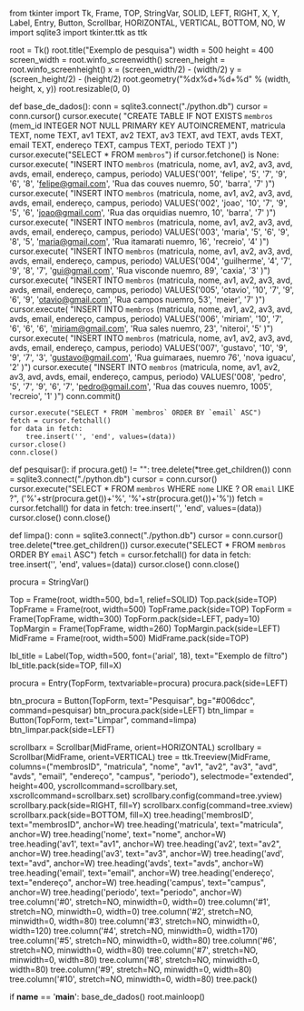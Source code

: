 
from tkinter import Tk, Frame, TOP, StringVar, SOLID, LEFT, RIGHT, X, Y, Label, Entry, Button, Scrollbar, HORIZONTAL, VERTICAL, BOTTOM, NO, W
import sqlite3
import tkinter.ttk as ttk


root = Tk()
root.title("Exemplo de pesquisa")
width = 500
height = 400
screen_width = root.winfo_screenwidth()
screen_height = root.winfo_screenheight()
x = (screen_width/2) - (width/2)
y = (screen_height/2) - (height/2)
root.geometry("%dx%d+%d+%d" % (width, height, x, y))
root.resizable(0, 0)


def base_de_dados():
    conn = sqlite3.connect("./python.db")
    cursor = conn.cursor()
    cursor.execute(
        "CREATE TABLE IF NOT EXISTS `membros` (mem_id INTEGER NOT NULL PRIMARY KEY  AUTOINCREMENT, matricula TEXT, nome TEXT, av1 TEXT, av2 TEXT, av3 TEXT, avd TEXT, avds TEXT, email TEXT, endereço TEXT, campus TEXT, periodo TEXT   )")
    cursor.execute("SELECT * FROM `membros`")
    if cursor.fetchone() is None:
        cursor.execute(
            "INSERT INTO `membros` (matricula, nome, av1, av2, av3, avd, avds, email, endereço, campus, periodo) VALUES('001', 'felipe', '5', '7', '9', '6', '8', 'felipe@gmail.com', 'Rua das couves nuemro, 50', 'barra', '7' )")
        cursor.execute(
            "INSERT INTO `membros` (matricula, nome, av1, av2, av3, avd, avds, email, endereço, campus, periodo) VALUES('002', 'joao', '10', '7', '9', '5', '6', 'joao@gmail.com', 'Rua das orquidias nuemro, 10', 'barra', '7' )")
        cursor.execute(
            "INSERT INTO `membros` (matricula, nome, av1, av2, av3, avd, avds, email, endereço, campus, periodo) VALUES('003', 'maria', '5', '6', '9', '8', '5', 'maria@gmail.com', 'Rua itamarati nuemro, 16', 'recreio', '4' )")
        cursor.execute(
            "INSERT INTO `membros` (matricula, nome, av1, av2, av3, avd, avds, email, endereço, campus, periodo) VALUES('004', 'guilherme', '4', '7', '9', '8', '7', 'gui@gmail.com', 'Rua visconde nuemro, 89', 'caxia', '3' )")
        cursor.execute(
            "INSERT INTO `membros` (matricula, nome, av1, av2, av3, avd, avds, email, endereço, campus, periodo) VALUES('005', 'otavio', '10', '7', '9', '6', '9', 'otavio@gmail.com', 'Rua campos nuemro, 53', 'meier', '7' )")
        cursor.execute(
            "INSERT INTO `membros` (matricula, nome, av1, av2, av3, avd, avds, email, endereço, campus, periodo) VALUES('006', 'miriam', '10', '7', '6', '6', '6', 'miriam@gmail.com', 'Rua sales nuemro, 23', 'niteroi', '5' )")
        cursor.execute(
            "INSERT INTO `membros` (matricula, nome, av1, av2, av3, avd, avds, email, endereço, campus, periodo) VALUES('007', 'gustavo', '10', '9', '9', '7', '3', 'gustavo@gmail.com', 'Rua guimaraes, nuemro 76', 'nova iguacu', '2' )")
        cursor.execute(
            "INSERT INTO `membros` (matricula, nome, av1, av2, av3, avd, avds, email, endereço, campus, periodo) VALUES('008', 'pedro', '5', '7', '9', '6', '7', 'pedro@gmail.com', 'Rua das couves nuemro, 1005', 'recreio', '1' )")
        conn.commit()

    cursor.execute("SELECT * FROM `membros` ORDER BY `email` ASC")
    fetch = cursor.fetchall()
    for data in fetch:
        tree.insert('', 'end', values=(data))
    cursor.close()
    conn.close()


def pesquisar():
    if procura.get() != "":
        tree.delete(*tree.get_children())
        conn = sqlite3.connect("./python.db")
        cursor = conn.cursor()
        cursor.execute("SELECT * FROM `membros` WHERE `nome` LIKE ? OR `email` LIKE ?",
                       ('%'+str(procura.get())+'%', '%'+str(procura.get())+'%'))
        fetch = cursor.fetchall()
        for data in fetch:
            tree.insert('', 'end', values=(data))
        cursor.close()
        conn.close()


def limpa():
    conn = sqlite3.connect("./python.db")
    cursor = conn.cursor()
    tree.delete(*tree.get_children())
    cursor.execute("SELECT * FROM `membros` ORDER BY `email` ASC")
    fetch = cursor.fetchall()
    for data in fetch:
        tree.insert('', 'end', values=(data))
    cursor.close()
    conn.close()



procura = StringVar()


Top = Frame(root, width=500, bd=1, relief=SOLID)
Top.pack(side=TOP)
TopFrame = Frame(root, width=500)
TopFrame.pack(side=TOP)
TopForm = Frame(TopFrame, width=300)
TopForm.pack(side=LEFT, pady=10)
TopMargin = Frame(TopFrame, width=260)
TopMargin.pack(side=LEFT)
MidFrame = Frame(root, width=500)
MidFrame.pack(side=TOP)


lbl_title = Label(Top, width=500, font=('arial', 18),
                  text="Exemplo de filtro")
lbl_title.pack(side=TOP, fill=X)


procura = Entry(TopForm, textvariable=procura)
procura.pack(side=LEFT)


btn_procura = Button(TopForm, text="Pesquisar", bg="#006dcc", command=pesquisar)
btn_procura.pack(side=LEFT)
btn_limpar = Button(TopForm, text="Limpar", command=limpa)
btn_limpar.pack(side=LEFT)

scrollbarx = Scrollbar(MidFrame, orient=HORIZONTAL)
scrollbary = Scrollbar(MidFrame, orient=VERTICAL)
tree = ttk.Treeview(MidFrame, columns=("membrosID", "matricula", "nome", "av1", "av2", "av3", "avd", "avds", "email", "endereço", "campus", "periodo"),
                    selectmode="extended", height=400, yscrollcommand=scrollbary.set, xscrollcommand=scrollbarx.set)
scrollbary.config(command=tree.yview)
scrollbary.pack(side=RIGHT, fill=Y)
scrollbarx.config(command=tree.xview)
scrollbarx.pack(side=BOTTOM, fill=X)
tree.heading('membrosID', text="membrosID", anchor=W)
tree.heading('matricula', text="matricula", anchor=W)
tree.heading('nome', text="nome", anchor=W)
tree.heading('av1', text="av1", anchor=W)
tree.heading('av2', text="av2", anchor=W)
tree.heading('av3', text="av3", anchor=W)
tree.heading('avd', text="avd", anchor=W)
tree.heading('avds', text="avds", anchor=W)
tree.heading('email', text="email", anchor=W)
tree.heading('endereço', text="endereço", anchor=W)
tree.heading('campus', text="campus", anchor=W)
tree.heading('periodo', text="periodo", anchor=W)
tree.column('#0', stretch=NO, minwidth=0, width=0)
tree.column('#1', stretch=NO, minwidth=0, width=0)
tree.column('#2', stretch=NO, minwidth=0, width=80)
tree.column('#3', stretch=NO, minwidth=0, width=120)
tree.column('#4', stretch=NO, minwidth=0, width=170)
tree.column('#5', stretch=NO, minwidth=0, width=80)
tree.column('#6', stretch=NO, minwidth=0, width=80)
tree.column('#7', stretch=NO, minwidth=0, width=80)
tree.column('#8', stretch=NO, minwidth=0, width=80)
tree.column('#9', stretch=NO, minwidth=0, width=80)
tree.column('#10', stretch=NO, minwidth=0, width=80)
tree.pack()


if __name__ == '__main__':
    base_de_dados()
    root.mainloop()
